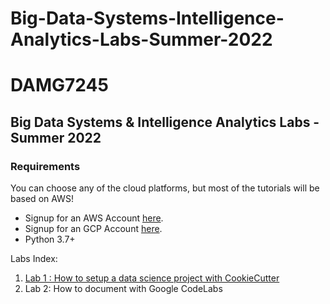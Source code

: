 # Big-Data-Systems-Intelligence-Analytics-Labs-Summer-2022

# DAMG7245
## Big Data Systems & Intelligence Analytics Labs - Summer 2022

### Requirements

You can choose any of the cloud platforms, but most of the tutorials will be based on AWS!
- Signup for an AWS Account [here](https://portal.aws.amazon.com/billing/signup#/start).
- Signup for an GCP Account [here](https://cloud.google.com/gcp?utm_source=google&utm_medium=cpc&utm_campaign=na-US-all-en-dr-bkws-all-all-trial-e-dr-1011347&utm_content=text-ad-none-any-DEV_c-CRE_491414383178-ADGP_Desk%20%7C%20BKWS%20-%20EXA%20%7C%20Txt%20~%20GCP%20~%20General_GCP-KWID_43700060017842318-aud-388092988201%3Akwd-527294293847&utm_term=KW_gcp%20account-ST_gcp%20account&gclid=EAIaIQobChMIjJOR5pXj9wIVA4jICh0bjwq9EAAYASAAEgJQBfD_BwE&gclsrc=aw.ds).
- Python 3.7+

Labs Index:
1) [Lab 1 : How to setup a data science project with CookieCutter](https://github.com/shahparth0007/Big-Data-Systems-Intelligence-Analytics-Labs-Summer-2022/tree/main/Lab1)
2)  Lab 2: How to document with Google CodeLabs


